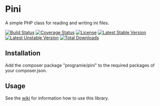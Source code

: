# Pini

A simple PHP class for reading and writing ini files.

[![Build Status](https://travis-ci.org/Programie/Pini.svg)](https://travis-ci.org/Programie/Pini)
[![Coverage Status](https://img.shields.io/coveralls/Programie/Pini.svg)](https://coveralls.io/r/Programie/Pini?branch=master)
[![License](https://poser.pugx.org/programie/pini/license.svg)](https://packagist.org/packages/programie/pini)
[![Latest Stable Version](https://poser.pugx.org/programie/pini/v/stable.svg)](https://packagist.org/packages/programie/pini)
[![Latest Unstable Version](https://poser.pugx.org/programie/pini/v/unstable.svg)](https://packagist.org/packages/programie/pini)
[![Total Downloads](https://poser.pugx.org/programie/pini/downloads.svg)](https://packagist.org/packages/programie/pini)

## Installation

Add the composer package "programie/pini" to the required packages of your composer.json.

## Usage

See the [wiki](https://github.com/Programie/Pini/wiki) for information how to use this library.
